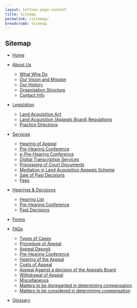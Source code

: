 ```yaml
---
layout: leftnav-page-content
title: Sitemap
permalink: /sitemap/
breadcrumb: Sitemap
---
```


Sitemap
---

* [Home]()

* [About Us]()
  * [What Whe Do]()
  * [Our Vision and Mission]()
  * [Our History]()
  * [Organisation Structure]()
  * [Contact Info]()

* [Legislation]()
  * [Land Acquisition Act]()
  * [Land Acquisition (Appeals Board) Regulations]()
  * [Practice Directions]()
 
* [Services]()
  * [Hearing of Appeal]()
  * [Pre-Hearing Conference]()
  * [e-Pre-Hearing Conference]()
  * [Digital Transcription Services]()
  * [Processing of Court Documents]()
  * [Mediation in Land Acquisition Appeals Scheme]()
  * [Sale of Past Decisions]()
  * [Fees]()
 
* [Hearings & Decisions]()
  * [Hearing List]()
  * [Pre-Hearing Conference]()
  * [Past Decisions]()

* [Forms]()

* [FAQs]()
  * [Types of Cases]()
  * [Procedure of Appeal]()
  * [Appeal Deposit]()
  * [Pre-Hearing Conference]()
  * [Hearing of the Appeal]()
  * [Costs of Appeal]()
  * [Appeal Against a decision of the Appeals Board]()
  * [Withdrawal of Appeal]()
  * [Miscellaneous]()
  * [Matters to be disregarded in determining compensation]()
  * [Matters to be considered in determining compensation]()

* [Glossary]()
